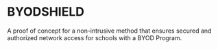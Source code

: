 # BYODSHIELD
 A proof of concept for a non-intrusive method that ensures secured and authorized network access for schools with a BYOD Program.
